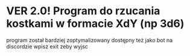 # VER 2.0! Program do rzucania kostkami w formacie XdY (np 3d6)
program został bardziej zoptymalizowany
dostępny też jako bot na discordzie
wpisz exit zeby wyjsc
